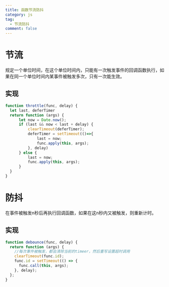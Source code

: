 ```yaml
---
title: 函数节流防抖
category: js
tag:
  - 节流防抖
comment: false
---
```


# 节流
规定一个单位时间，在这个单位时间内，只能有一次触发事件的回调函数执行，如果在同一个单位时间内某事件被触发多次，只有一次能生效。

## 实现
```javascript
function throttle(func, delay) {
  let last, deferTimer
  return function (args) {
      let now = Date.now();
      if (last && now < last + delay) {
          clearTimeout(deferTimer);
          deferTimer = setTimeout(()=>{
              last = now;
              func.apply(this, args);
          }, delay)
      } else {
          last = now;
          func.apply(this, args);
      }
  }
}
```

# 防抖
在事件被触发n秒后再执行回调函数，如果在这n秒内又被触发，则重新计时。
## 实现
```javascript
function debounce(func, delay) {
  return function (args) {
    //每次事件被触发，都会清除当前的timeer，然后重写设置超时调用
    clearTimeout(func.id);
    func.id = setTimeout(() => {
      func.call(this, args);
    }, delay);
  };
}
```